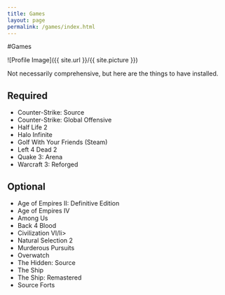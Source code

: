 ```yaml
---
title: Games
layout: page
permalink: /games/index.html
---
```

#Games

<style>
img { width: 50%; margin: 0 auto; display: block; }
</style>

![Profile Image]({{ site.url }}/{{ site.picture }})

<p>Not necessarily comprehensive, but here are the things to have installed.</p>

<h2>Required</h2>

<ul class="skill-list">
	<li>Counter-Strike: Source</li>
	<li>Counter-Strike: Global Offensive</li>
	<li>Half Life 2</li>
	<li>Halo Infinite</li>
	<li>Golf With Your Friends (Steam)</li>
	<li>Left 4 Dead 2</li>
	<li>Quake 3: Arena</li>
	<li>Warcraft 3: Reforged</li>
</ul>

<h2>Optional</h2>

<ul class="skill-list">
	<li>Age of Empires II: Definitive Edition</li>
	<li>Age of Empires IV</li>
	<li>Among Us</li>
	<li>Back 4 Blood</li>
	<li>Civilization VI/li>
	<li>Natural Selection 2</li>
	<li>Murderous Pursuits</li>
	<li>Overwatch</li>
	<li>The Hidden: Source</li>
	<li>The Ship</li>
	<li>The Ship: Remastered</li>
	<li>Source Forts</li>
</ul>
